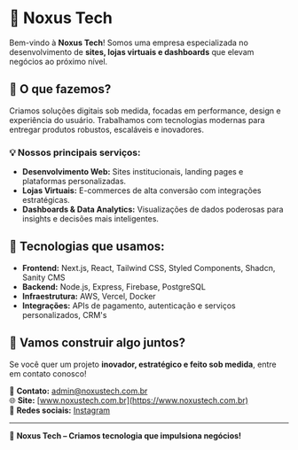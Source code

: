 # 🚀 Noxus Tech

Bem-vindo à **Noxus Tech**! Somos uma empresa especializada no desenvolvimento de **sites, lojas virtuais e dashboards** que elevam negócios ao próximo nível. 

## 🌟 O que fazemos?
Criamos soluções digitais sob medida, focadas em performance, design e experiência do usuário. Trabalhamos com tecnologias modernas para entregar produtos robustos, escaláveis e inovadores.

### 💡 Nossos principais serviços:
- **Desenvolvimento Web:** Sites institucionais, landing pages e plataformas personalizadas.
- **Lojas Virtuais:** E-commerces de alta conversão com integrações estratégicas.
- **Dashboards & Data Analytics:** Visualizações de dados poderosas para insights e decisões mais inteligentes.

## 🔧 Tecnologias que usamos:
- **Frontend:** Next.js, React, Tailwind CSS, Styled Components, Shadcn, Sanity CMS
- **Backend:** Node.js, Express, Firebase, PostgreSQL
- **Infraestrutura:** AWS, Vercel, Docker
- **Integrações:** APIs de pagamento, autenticação e serviços personalizados, CRM's

## 🤝 Vamos construir algo juntos?
Se você quer um projeto **inovador, estratégico e feito sob medida**, entre em contato conosco!  

📩 **Contato:** [admin@noxustech.com.br](mailto:admin@noxustech.com.br)  
🌐 **Site:** [www.noxustech.com.br](https://www.noxustech.com.br)  
📱 **Redes sociais:**  [Instagram](https://www.instagram.com/noxus_tech/)  

---

🔹 **Noxus Tech – Criamos tecnologia que impulsiona negócios!**  
